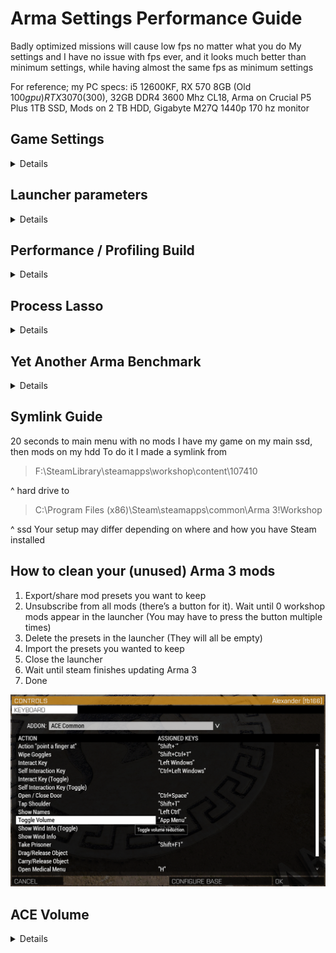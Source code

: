 # Arma Settings Performance Guide
Badly optimized missions will cause low fps no matter what you do
My settings and I have no issue with fps ever, and it looks much better than minimum settings, while having almost the same fps as minimum settings

For reference; my PC specs: i5 12600KF, RX 570 8GB (Old $100 gpu) RTX 3070 ($300), 32GB DDR4 3600 Mhz CL18, Arma on Crucial P5 Plus 1TB SSD, Mods on 2 TB HDD, Gigabyte M27Q 1440p 170 hz monitor


## Game Settings
<details>
<summary>Details</summary>

- Texture you always want on very high bc some things like scopes will be inaccurate and also very blurry
- Objects is just LOD i think, standard works fine
- Terrain you want between standard and very high
- All shadow settings look basically the same, except anything more than low just uses more fps on things you cant see/wont notice
- Idk what particles does, but id guess its bad bc arma particles are just laggy in general
- Clouds look the same on every settings, the higher ones just add more
- PIP you want on standard if you can handle it, sometimes PIP can be very laggy though since its literally rendering everything multiple times
(ultra is good for use in vehicles with PiP periscopes)
- HDR always on standard
- Dynamic lights is the amount of flashlights/street lights that exist, and ultra is 12
- AO probably off, it eats frames, but it can look nice, HDAO low is the fastest one, and they all look pretty similar
- FSAA OFF, it devours frames more than PPAA, and does a worse job
- PPAA on FXAA Standard or CMAA because those are the fastest, FXAA looks and performs slightly better
FXAA for screenshots, CMAA for better visibility
- Aniso Filtering on low, having it off looks bad, and anything higher barely makes a difference, but ultra is ok because it barely has any performance impact

If you still have low fps, turn off PIP, Dynamic Lights to low, then PPAA off, then Shadows off, then if that doesn't work, you'll have to turn down your sampling % until satisfactory

More info
[Performance Optimisation – Arma 3 - Bohemia Interactive Community (bistudio.com)](https://community.bistudio.com/wiki/Arma_3:_Performance_Optimisation#General)
</details>


## Launcher parameters
<details>
<summary>Details</summary>
... but depends on your computers specs

[Startup Parameters – Arma 3 - Bohemia Interactive Community (bistudio.com)](https://community.bistudio.com/wiki/Arma_3:_Startup_Parameters)

[Releases · GoldJohnKing/mimalloc (github.com)](https://github.com/GoldJohnKing/mimalloc/releases)

Custom memory allocator, claims to boost fps by up to 30%, ilbinek says he uses this on the TBD Event server (100-200 players)
</details>


## Performance / Profiling Build
<details>
<summary>Details</summary>

> The Profiling Branch is a test bed for changes to the game that are client-side only and compatible with the main branch, primarily performance improvements.

> There is no guarantee that there are no (game-breaking) issues on this branch, it is an experimental branch.

Basically gives more fps, but is slightly less stable/mod compatible (very rare)

</details>


## Process Lasso
<details>
<summary>Details</summary>

Process lasso reset my settings for arma, but just disabling hyperthreading on arma is what I had, maybe turn priority up to above normal
</details>


## Yet Another Arma Benchmark
<details>
<summary>Details</summary>

[Steam Workshop::Yet Another Arma Benchmark (steamcommunity.com)](https://steamcommunity.com/sharedfiles/filedetails/?id=375092418)

From stock to fully configured, I gained about 10% more fps on a very heavy benchmark, while also having less severe fps drops/stutter/lag

Comments:
params = launcher parameters on
profiling = using profiling branch
cold = 1st run usually gets lower fps
warm = after 1st run
cpu "oc" = I changed my cpu settings in my bios, but I don't think it gained any performance at all (my mobo is locked)
gpu oc = power limit and memory timings maxed
better gpu oc = above + 100% fan curve
</details>


## Symlink Guide
20 seconds to main menu with no mods
I have my game on my main ssd, then mods on my hdd
To do it I made a symlink from
> F:\SteamLibrary\steamapps\workshop\content\107410

^ hard drive
to
> C:\Program Files (x86)\Steam\steamapps\common\Arma 3\!Workshop

^ ssd
Your setup may differ depending on where and how you have Steam installed


## How to clean your (unused) Arma 3 mods

1. Export/share mod presets you want to keep
2. Unsubscribe from all mods (there’s a button for it). Wait until 0 workshop mods appear in the launcher (You may have to press the button multiple times)
3. Delete the presets in the launcher (They will all be empty)
4. Import the presets you wanted to keep
5. Close the launcher
6. Wait until steam finishes updating Arma 3
7. Done

![img](images/av2.png)

## ACE Volume
<details>
<summary>Details</summary>

Q: I CAN'T HEAR ANYONE BECAUSE THE SHOOTING/VEHICLE IS TOO LOUD
A: ACE Volume
(THIS WILL WORK FOR ALMOST EVERY SERVER THAT USES ACE)
-> Addon Options
-> ACE Volume

![img](images/av1.png)

^ My personal settings
PART 2: Bind a key to toggle it manually!
-> Controls
-> Configure Addons
-> ACE Common
-> Toggle Volume

This is the App Menu key btw v (It's not commonly used) (Any other key will also work)
</details>

